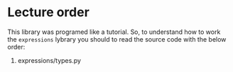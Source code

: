 Lecture order
=============

This library was programed like a tutorial. So, to understand how to work the
`expressions` lybrary you should to read the source code with the below order:

1. expressions/types.py